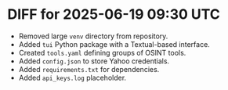 # DIFF for 2025-06-19 09:30 UTC

- Removed large `venv` directory from repository.
- Added `tui` Python package with a Textual-based interface.
- Created `tools.yaml` defining groups of OSINT tools.
- Added `config.json` to store Yahoo credentials.
- Added `requirements.txt` for dependencies.
- Added `api_keys.log` placeholder.

